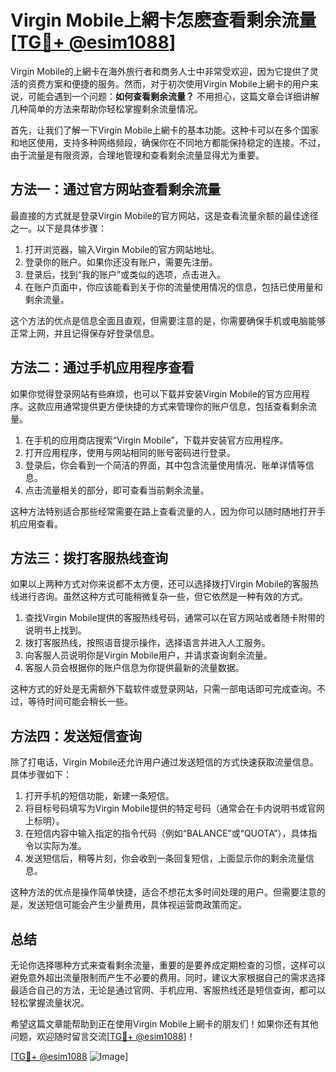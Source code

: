 # Virgin Mobile上網卡怎麽查看剩余流量 [[TG💪+ @esim1088](https://t.me/s/esim1088)]

Virgin Mobile的上網卡在海外旅行者和商务人士中非常受欢迎，因为它提供了灵活的资费方案和便捷的服务。然而，对于初次使用Virgin Mobile上網卡的用户来说，可能会遇到一个问题：**如何查看剩余流量？** 不用担心，这篇文章会详细讲解几种简单的方法来帮助你轻松掌握剩余流量情况。

首先，让我们了解一下Virgin Mobile上網卡的基本功能。这种卡可以在多个国家和地区使用，支持多种网络频段，确保你在不同地方都能保持稳定的连接。不过，由于流量是有限资源，合理地管理和查看剩余流量显得尤为重要。

## 方法一：通过官方网站查看剩余流量

最直接的方式就是登录Virgin Mobile的官方网站，这是查看流量余额的最佳途径之一。以下是具体步骤：

1. 打开浏览器，输入Virgin Mobile的官方网站地址。
2. 登录你的账户。如果你还没有账户，需要先注册。
3. 登录后，找到“我的账户”或类似的选项，点击进入。
4. 在账户页面中，你应该能看到关于你的流量使用情况的信息，包括已使用量和剩余流量。

这个方法的优点是信息全面且直观，但需要注意的是，你需要确保手机或电脑能够正常上网，并且记得保存好登录信息。

## 方法二：通过手机应用程序查看

如果你觉得登录网站有些麻烦，也可以下载并安装Virgin Mobile的官方应用程序。这款应用通常提供更方便快捷的方式来管理你的账户信息，包括查看剩余流量。

1. 在手机的应用商店搜索“Virgin Mobile”，下载并安装官方应用程序。
2. 打开应用程序，使用与网站相同的账号密码进行登录。
3. 登录后，你会看到一个简洁的界面，其中包含流量使用情况、账单详情等信息。
4. 点击流量相关的部分，即可查看当前剩余流量。

这种方法特别适合那些经常需要在路上查看流量的人，因为你可以随时随地打开手机应用查看。

## 方法三：拨打客服热线查询

如果以上两种方式对你来说都不太方便，还可以选择拨打Virgin Mobile的客服热线进行咨询。虽然这种方式可能稍微复杂一些，但它依然是一种有效的方式。

1. 查找Virgin Mobile提供的客服热线号码，通常可以在官方网站或者随卡附带的说明书上找到。
2. 拨打客服热线，按照语音提示操作，选择语言并进入人工服务。
3. 向客服人员说明你是Virgin Mobile用户，并请求查询剩余流量。
4. 客服人员会根据你的账户信息为你提供最新的流量数据。

这种方式的好处是无需额外下载软件或登录网站，只需一部电话即可完成查询。不过，等待时间可能会稍长一些。

## 方法四：发送短信查询

除了打电话，Virgin Mobile还允许用户通过发送短信的方式快速获取流量信息。具体步骤如下：

1. 打开手机的短信功能，新建一条短信。
2. 将目标号码填写为Virgin Mobile提供的特定号码（通常会在卡内说明书或官网上标明）。
3. 在短信内容中输入指定的指令代码（例如“BALANCE”或“QUOTA”），具体指令以实际为准。
4. 发送短信后，稍等片刻，你会收到一条回复短信，上面显示你的剩余流量信息。

这种方法的优点是操作简单快捷，适合不想花太多时间处理的用户。但需要注意的是，发送短信可能会产生少量费用，具体视运营商政策而定。

## 总结

无论你选择哪种方式来查看剩余流量，重要的是要养成定期检查的习惯，这样可以避免意外超出流量限制而产生不必要的费用。同时，建议大家根据自己的需求选择最适合自己的方法，无论是通过官网、手机应用、客服热线还是短信查询，都可以轻松掌握流量状况。

希望这篇文章能帮助到正在使用Virgin Mobile上網卡的朋友们！如果你还有其他问题，欢迎随时留言交流[[TG💪+ @esim1088](https://t.me/s/esim1088)]！

[[TG💪+ @esim1088](https://t.me/s/esim1088) ![Image](https://i.postimg.cc/4NQfJmqS/Snipaste-2025-05-13-00-14-12.png)]
